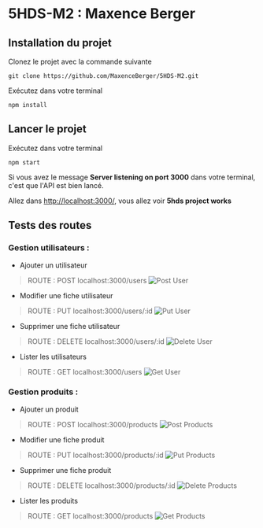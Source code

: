 # 5HDS-M2 : Maxence Berger

## Installation du projet 

Clonez le projet avec la commande suivante
```
git clone https://github.com/MaxenceBerger/5HDS-M2.git
```
Exécutez dans votre terminal
```
npm install
```
## Lancer le projet

Exécutez dans votre terminal
```
npm start
```
Si vous avez le message **Server listening on port 3000** dans votre terminal, c'est que l'API est bien lancé.

Allez dans [http://localhost:3000/](http://localhost:3000/), vous allez voir **5hds project works**

## Tests des routes
### Gestion utilisateurs :
- Ajouter un utilisateur

> ROUTE : POST localhost:3000/users
![Post User](public/images/5hds_post_users.png)


- Modifier une fiche utilisateur

> ROUTE : PUT localhost:3000/users/:id
![Put User](public/images/5hds_put_users.png)

- Supprimer une fiche utilisateur

> ROUTE : DELETE localhost:3000/users/:id
![Delete User](public/images/5hds_delete_users.png)

- Lister les utilisateurs

> ROUTE : GET localhost:3000/users
![Get User](public/images/5hds_get_users.png)


### Gestion produits :
- Ajouter un produit

> ROUTE : POST localhost:3000/products
![Post Products](public/images/5hds_post_products.png)


- Modifier une fiche produit

> ROUTE : PUT localhost:3000/products/:id
![Put Products](public/images/5hds_put_products.png)

- Supprimer une fiche produit

> ROUTE : DELETE localhost:3000/products/:id
![Delete Products](public/images/5hds_delete_products.png)

- Lister les produits

> ROUTE : GET localhost:3000/products
![Get Products](public/images/5hds_get_products.png)